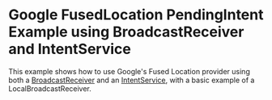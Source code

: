Google FusedLocation PendingIntent Example using BroadcastReceiver and IntentService
=============================

This example shows how to use Google's Fused Location provider using both a [BroadcastReceiver](https://developer.android.com/reference/android/content/BroadcastReceiver.html) and an [IntentService](https://developer.android.com/reference/android/app/IntentService.html), with a basic example of a LocalBroadcastReceiver.
